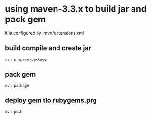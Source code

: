 # using maven-3.3.x to build jar and pack gem

it is configured by .mvn/extensions.xml

## build compile and create jar

```
mvn prepare-package
```

## pack gem

```
mvn package
```

## deploy gem tio rubygems.prg

```
mvn push
```